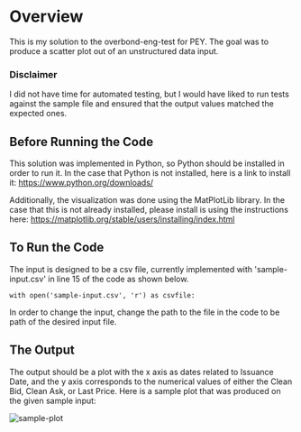 # Overview
This is my solution to the overbond-eng-test for PEY. The goal was to produce a scatter plot out of an unstructured data input. 

### Disclaimer
I did not have time for automated testing, but I would have liked to run tests against the sample file and ensured that the output values matched the expected ones.

## Before Running the Code
This solution was implemented in Python, so Python should be installed in order to run it. In the case that Python is not installed, here is a link to install it:
https://www.python.org/downloads/

Additionally, the visualization was done using the MatPlotLib library. In the case that this is not already installed, please install is using the instructions here: https://matplotlib.org/stable/users/installing/index.html 

## To Run the Code
The input is designed to be a csv file, currently implemented with 'sample-input.csv' in line 15 of the code as shown below. 
  
```with open('sample-input.csv', 'r') as csvfile: ```

In order to change the input, change the path to the file in the code to be path of the desired input file. 

## The Output
The output should be a plot with the x axis as dates related to Issuance Date, and the y axis corresponds to the numerical values of either the Clean Bid, Clean Ask, or Last Price. Here is a sample plot that was produced on the given sample input: 


![sample-plot](https://user-images.githubusercontent.com/81719754/152703594-ac6b896d-3a9c-4fe7-82c2-0895e7aa6822.png)
